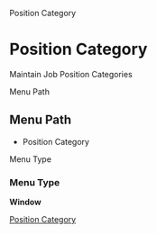 
Position Category
# Position Category


Maintain Job Position Categories

Menu Path
## Menu Path



- Position Category

Menu Type
### Menu Type

**Window**


[Position Category](functional-guide/window/window-position-category.md)